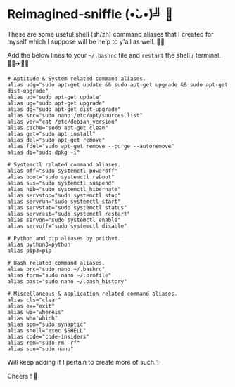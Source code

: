 # Reimagined-sniffle (•̀ᴗ•́)╝ 🍵
These are some useful shell (sh/zh) command aliases that I created for myself which I suppose will be help to y'all as well. 🐚🔫

Add the below lines to your `~/.bashrc` file and `restart` the shell / terminal. ​👨🏻​✈️️​🔁​🏢​

```shell
# Aptitude & System related command aliases.
alias udg="sudo apt-get update && sudo apt-get upgrade && sudo apt-get dist-upgrade"
alias ud="sudo apt-get update"
alias ug="sudo apt-get upgrade"
alias dg="sudo apt-get dist-upgrade"
alias src="sudo nano /etc/apt/sources.list"
alias ver="cat /etc/debian_version"
alias cache="sudo apt-get clean"
alias get="sudo apt install"
alias del="sudo apt-get remove"
alias fdel="sudo apt-get remove --purge --autoremove"
alias di="sudo dpkg -i"

# Systemctl related command aliases.
alias off="sudo systemctl poweroff"
alias boot="sudo systemctl reboot"
alias sus="sudo systemctl suspend"
alias hib="sudo systemctl hibernate"
alias servstop="sudo systemctl stop"
alias servrun="sudo systemctl start"
alias servstat="sudo systemctl status"
alias servrest="sudo systemctl restart"
alias servon="sudo systemctl enable"
alias servoff="sudo systemctl disable"

# Python and pip aliases by prithvi.
alias python3=python
alias pip3=pip

# Bash related command aliases.
alias brc="sudo nano ~/.bashrc"
alias form="sudo nano ~/.profile"
alias past="sudo nano ~/.bash_history"

# Miscellaneous & application related command aliases.
alias cls="clear"
alias ex="exit"
alias wi="whereis"
alias wh="which"
alias spm="sudo synaptic"
alias shell="exec $SHELL"
alias code="code-insiders"
alias rem="sudo rm -rf"
alias sun="sudo nano"
```

Will keep adding if I pertain to create more of such.✨

Cheers ! 🥂
